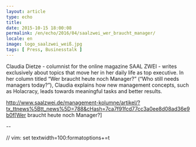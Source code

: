 ```yaml
---
layout: article
type: echo
title:
date: 2015-10-15 18:00:08
permalink: /en/echo/2016/04/saalzwei_wer_braucht_manager/
locale: en
image: logo_saalzwei_weiß.jpg
tags: [ Press, Businesstalk ]
---
```

Claudia Dietze - columnist for the online magazine SAAL ZWEI - writes exclusively about topics that move her in her daily life as top executive. In her column titled “Wer braucht heute noch Manager?” (“Who still needs managers today?”), Claudia explains how new management concepts, such as Holacracy, leads towards meaningful tasks and better results. 

http://www.saalzwei.de/management-kolumne/artikel/?tx_ttnews%5Btt_news%5D=788&cHash=7ca7f91fcd77cc3a0ee8d08ad36e9b0f[Wer braucht heute noch Manager?]

--

// vim: set textwidth=100:formatoptions+=t
